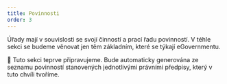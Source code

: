 ```yaml
---
title: Povinnosti
order: 3
---
```


Úřady mají v souvislosti se svojí činností a prací řadu povinností. V téhle sekci se budeme věnovat jen těm základním, které se týkají eGovernmentu.

🚧 Tuto sekci teprve připravujeme. Bude automaticky generována ze seznamu povinností stanovených jednotlivými právními předpisy, který v tuto chvíli tvoříme.

